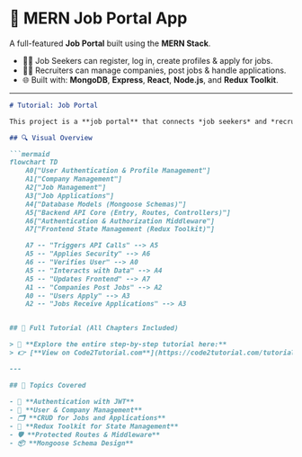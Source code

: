 # 💼 MERN Job Portal App

A full-featured **Job Portal** built using the **MERN Stack**.

- 👩‍💻 Job Seekers can register, log in, create profiles & apply for jobs.
- 🧑‍💼 Recruiters can manage companies, post jobs & handle applications.
- 🌐 Built with: **MongoDB**, **Express**, **React**, **Node.js**, and **Redux Toolkit**.

---


```markdown
# Tutorial: Job Portal

This project is a **job portal** that connects *job seekers* and *recruiters*...

## 🔍 Visual Overview

```mermaid
flowchart TD
    A0["User Authentication & Profile Management"]
    A1["Company Management"]
    A2["Job Management"]
    A3["Job Applications"]
    A4["Database Models (Mongoose Schemas)"]
    A5["Backend API Core (Entry, Routes, Controllers)"]
    A6["Authentication & Authorization Middleware"]
    A7["Frontend State Management (Redux Toolkit)"]

    A7 -- "Triggers API Calls" --> A5
    A5 -- "Applies Security" --> A6
    A6 -- "Verifies User" --> A0
    A5 -- "Interacts with Data" --> A4
    A5 -- "Updates Frontend" --> A7
    A1 -- "Companies Post Jobs" --> A2
    A0 -- "Users Apply" --> A3
    A2 -- "Jobs Receive Applications" --> A3


## 📘 Full Tutorial (All Chapters Included)

> 🔗 **Explore the entire step-by-step tutorial here:**  
> 👉 [**View on Code2Tutorial.com**](https://code2tutorial.com/tutorial/907f3622-01a3-4e27-83a3-767dd6bd7a21/index.md)

---

## 🧠 Topics Covered

- 🔐 **Authentication with JWT**
- 🧾 **User & Company Management**
- 🗂️ **CRUD for Jobs and Applications**
- 🔄 **Redux Toolkit for State Management**
- 🛡️ **Protected Routes & Middleware**
- 📦 **Mongoose Schema Design**
